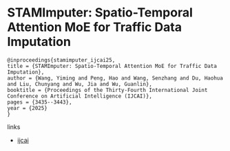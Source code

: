 # STAMImputer: Spatio-Temporal Attention MoE for Traffic Data Imputation

```
@inproceedings{stamimputer_ijcai25,
title = {STAMImputer: Spatio-Temporal Attention MoE for Traffic Data Imputation},
author = {Wang, Yiming and Peng, Hao and Wang, Senzhang and Du, Haohua and Liu, Chunyang and Wu, Jia and Wu, Guanlin},
booktitle = {Proceedings of the Thirty-Fourth International Joint Conference on Artificial Intelligence (IJCAI)},
pages = {3435--3443},
year = {2025}
}
```

links
- [ijcai](https://www.ijcai.org/proceedings/2025/382)

